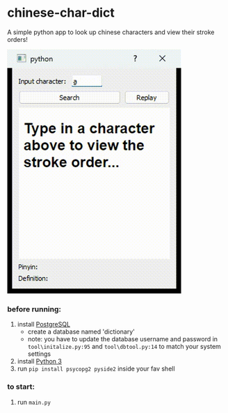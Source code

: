# chinese-char-dict
A simple python app to look up chinese characters and view their stroke orders!

![Exmaple](example.gif)

### before running: 

1. install [PostgreSQL](https://www.postgresql.org/download/)
    - create a database named 'dictionary'
    - note: you have to update the database username and password in `tool\initalize.py:95` and `tool\dbtool.py:14` to match your system settings
2. install [Python 3](https://www.python.org/downloads/)
2. run `pip install psycopg2 pyside2` inside your fav shell

### to start:

1. run `main.py`

